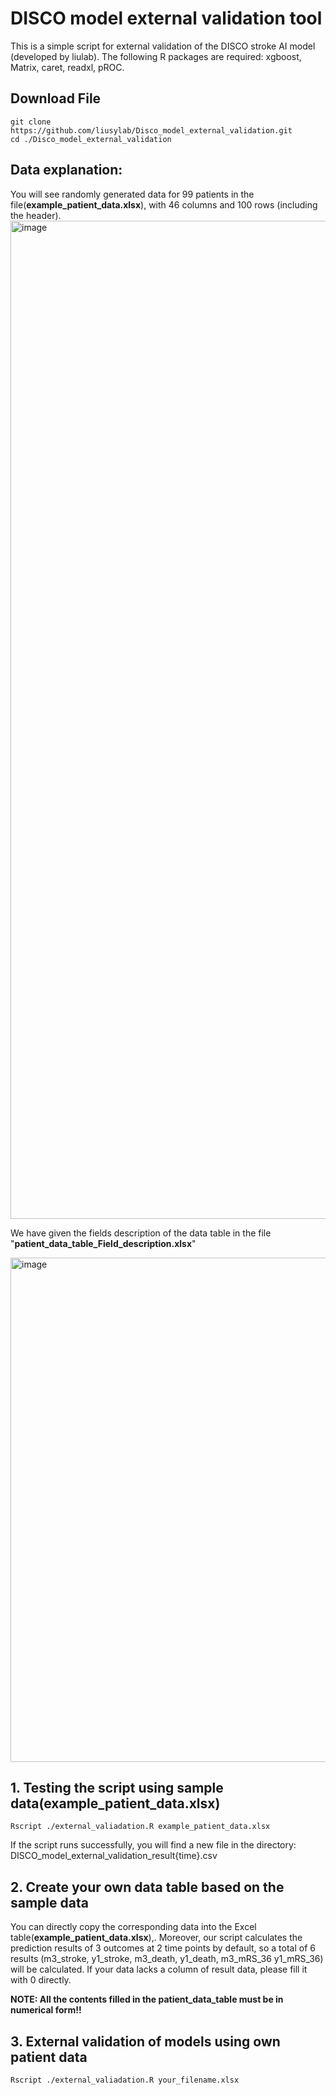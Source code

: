 # **DISCO model external validation tool**
This is a simple script for external validation of the DISCO stroke AI model (developed by liulab). The following R packages are required: xgboost, Matrix, caret, readxl, pROC.




## Download File

```
git clone https://github.com/liusylab/Disco_model_external_validation.git
cd ./Disco_model_external_validation
```


## Data explanation:
You will see randomly generated data for 99 patients in the file(**example_patient_data.xlsx**), with 46 columns and 100 rows (including the header).
<img width="1597" alt="image" src="https://github.com/user-attachments/assets/6e5fad2b-a2f0-4c35-a308-8dbc5de9c106" />


We have given the fields description of the data table in the file "**patient_data_table_Field_description.xlsx**"

<img width="807" alt="image" src="https://github.com/user-attachments/assets/944fe0b6-ff75-461d-b3b2-034ad0476124" />




## 1. Testing the script using sample data(example_patient_data.xlsx)
```
Rscript ./external_valiadation.R example_patient_data.xlsx
```
If the script runs successfully, you will find a new file in the directory: DISCO_model_external_validation_result{time}.csv


## 2. Create your own data table based on the sample data
You can directly copy the corresponding data into the Excel table(**example_patient_data.xlsx**),.
Moreover, our script calculates the prediction results of 3 outcomes at 2 time points by default, so a total of 6 results (m3_stroke, y1_stroke, m3_death, y1_death, m3_mRS_36 y1_mRS_36) will be calculated. If your data lacks a column of result data, please fill it with 0 directly.

**NOTE: All the contents filled in the patient_data_table must be in numerical form!!**


## 3. External validation of models using own patient data
```
Rscript ./external_valiadation.R your_filename.xlsx
```


